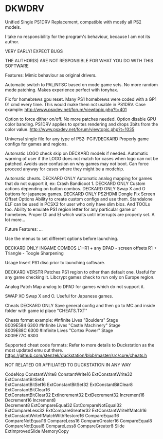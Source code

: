 # DKWDRV
Unified Single PS1DRV Replacement, compatible with mostly all PS2 models.


I take no responsibility for the program's behaviour, because I am not its author.




VERY EARLY! EXPECT BUGS

THE AUTHOR(S) ARE NOT RESPONSIBLE FOR WHAT YOU DO WITH THIS SOFTWARE



Features:
Mimic behaviour as original drivers.

Automatic switch to PAL/NTSC based on mode game sets. No more random mode patching.
Makes experience perfect with tonyhax.

Fix for homebrews gpu reset. Many PS1 homebrews were coded with a GP1 01 cmd every time. This would make them not usable in PS1DRV. Case example:
http://www.psxdev.net/forum/viewtopic.php?t=401


Option to force dither on/off. No more patches needed.
Option disable GPU color banding. PS1DRV applies to sprites rendering and drops 3bits from the color value.
http://www.psxdev.net/forum/viewtopic.php?t=1035

Universal single file for any type of PS2: PGIF/DECKARD
Properly game configs for games and regions.

Automatic LOGO check skip on DECKARD models if needed.
Automatic warning of user if the LOGO does not match for cases when logo can not be patched. Avoids user confusion on why games may not boot. Can force proceed anyway for cases where they might be a modchip.

Automatic cheats. DECKARD ONLY
Automatic analog mapping for games that do not support it, ex: Crash Bandicoot 1.   DECKARD ONLY
Custom actions depending on button combos. DECKARD ONLY
Swap X and O buttons for japanese games.   DECKARD ONLY
PS2HDMI Dongle Fix
Screen Offset Options
Ability to create custom configs and use them.
Standalone ELF can be used in PCSX2 for user who only have slim bios. And TOOLs too.
Ability to emulate PS1 region letter for any particular game or homebrew.
Proper DI and EI which waits until interrupts are properly set.
A lot more...


Future Features:
...

Use the menus to set different options before launching.


DECKARD ONLY INGAME COMBOS
L1+R1 + any DPAD - screen offsets
R1 + Triangle - Toogle Sharpening


Usage
Insert PS1 disc prior to launching software.

DECKARD VERSTR 
Patches PS1 region to other than default one. Useful for any game checking it. Libcrypt games check to run only on Europe region.


Analog Patch
Map analog to DPAD for games which do not support it.

SWAP XO
Swap X and O. Useful for Japanese games.

Cheats DECKARD ONLY
Save general config and then go to MC and inside folder with game id place "CHEATS.TXT"


Cheats format example:
#Infinite Lives "Boulders" Stage	
8009E584 6300
#Infinite Lives "Castle Machinery" Stage	
8009E88C 6300
#Infinite Lives "Cortex Power" Stage	
8009E77C 6300

Supported cheat code formats:
Refer to more details to Duckstation as the most updated emu out there.
https://github.com/stenzek/duckstation/blob/master/src/core/cheats.h

NOT RELATED OR AFFILIATED TO DUCKSTATION IN ANY WAY

CodeNop	
ConstantWrite8
ConstantWrite16
ExtConstantWrite32
ExtConstantBitSet8	
ExtConstantBitSet16	
ExtConstantBitSet32
ExtConstantBitClear8
ExtConstantBitClear16	
ExtConstantBitClear32
ExtIncrement32
ExtDecrement32
Increment16	
Decrement16
Increment8		
Decrement8
ExtCompareEqual32
ExtCompareNotEqual32	
ExtCompareLess32
ExtCompareGreater32
ExtConstantWriteIfMatch16
ExtConstantWriteIfMatchWithRestore16
CompareEqual16
CompareNotEqual16
CompareLess16
CompareGreater16
CompareEqual8
CompareNotEqual8
CompareLess8
CompareGreater8
Slide
ExtImprovedSlide
MemoryCopy
